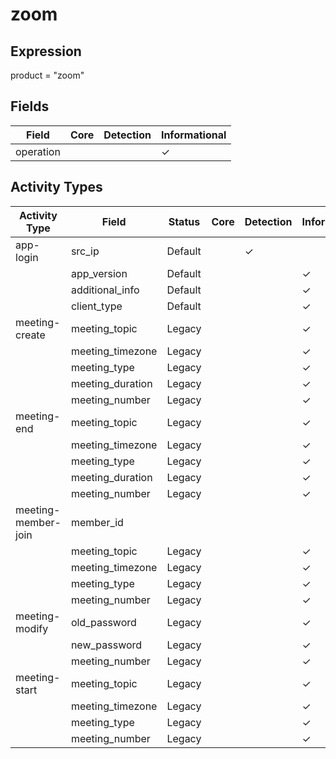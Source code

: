 zoom
====

Expression
----------

product = "zoom"

Fields
------

| Field     | Core | Detection | Informational |
| --------- | ---- | --------- | ------------- |
| operation |      |           | &#10003;      |

Activity Types
--------------

| Activity Type       | Field            | Status  | Core | Detection | Informational |
| ------------------- | ---------------- | ------- | ---- | --------- | ------------- |
| app-login           | src_ip           | Default |      | &#10003;  |               |
|                     | app_version      | Default |      |           | &#10003;      |
|                     | additional_info  | Default |      |           | &#10003;      |
|                     | client_type      | Default |      |           | &#10003;      |
| meeting-create      | meeting_topic    | Legacy  |      |           | &#10003;      |
|                     | meeting_timezone | Legacy  |      |           | &#10003;      |
|                     | meeting_type     | Legacy  |      |           | &#10003;      |
|                     | meeting_duration | Legacy  |      |           | &#10003;      |
|                     | meeting_number   | Legacy  |      |           | &#10003;      |
| meeting-end         | meeting_topic    | Legacy  |      |           | &#10003;      |
|                     | meeting_timezone | Legacy  |      |           | &#10003;      |
|                     | meeting_type     | Legacy  |      |           | &#10003;      |
|                     | meeting_duration | Legacy  |      |           | &#10003;      |
|                     | meeting_number   | Legacy  |      |           | &#10003;      |
| meeting-member-join | member_id        |         |      |           |               |
|                     | meeting_topic    | Legacy  |      |           | &#10003;      |
|                     | meeting_timezone | Legacy  |      |           | &#10003;      |
|                     | meeting_type     | Legacy  |      |           | &#10003;      |
|                     | meeting_number   | Legacy  |      |           | &#10003;      |
| meeting-modify      | old_password     | Legacy  |      |           | &#10003;      |
|                     | new_password     | Legacy  |      |           | &#10003;      |
|                     | meeting_number   | Legacy  |      |           | &#10003;      |
| meeting-start       | meeting_topic    | Legacy  |      |           | &#10003;      |
|                     | meeting_timezone | Legacy  |      |           | &#10003;      |
|                     | meeting_type     | Legacy  |      |           | &#10003;      |
|                     | meeting_number   | Legacy  |      |           | &#10003;      |

